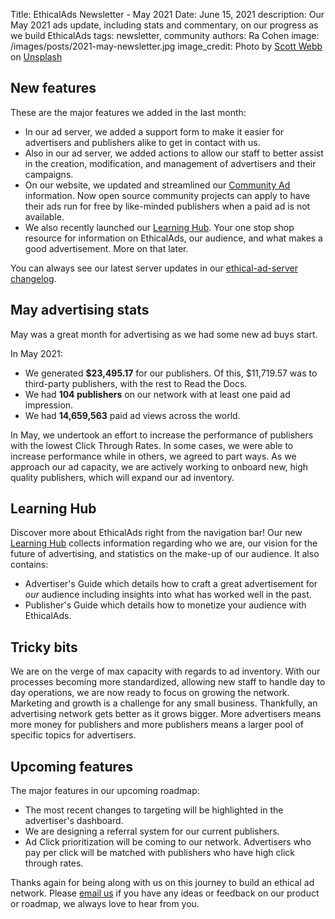 Title: EthicalAds Newsletter - May 2021
Date: June 15, 2021
description: Our May 2021 ads update, including stats and commentary, on our progress as we build EthicalAds
tags: newsletter, community
authors: Ra Cohen
image: /images/posts/2021-may-newsletter.jpg
image_credit: <span>Photo by <a href="https://unsplash.com/@scottwebb?utm_source=unsplash&utm_medium=referral&utm_content=creditCopyText">Scott Webb</a> on <a href="https://unsplash.com/s/photos/simple?utm_source=unsplash&utm_medium=referral&utm_content=creditCopyText">Unsplash</a></span>


## New features

These are the major features we added in the last month:

* In our ad server, we added a support form to make it easier
  for advertisers and publishers alike to get in contact with us.
* Also in our ad server, we added actions to allow our staff to better assist in
  the creation, modification, and management of advertisers and their campaigns.
* On our website, we updated and streamlined our [Community Ad]({filename}/#community-ads) information.
  Now open source community projects can apply to have their ads run for free
  by like-minded publishers when a paid ad is not available.
* We also recently launched our [Learning Hub]({filename}/learning-hub/).
  Your one stop shop resource for information on EthicalAds, our audience, and
  what makes a good advertisement. More on that later.

You can always see our latest server updates in our [ethical-ad-server changelog](https://ethical-ad-server.readthedocs.io/en/latest/developer/changelog.html).


## May advertising stats

May was a great month for advertising as we had some new ad buys start.

In May 2021:

* We generated **$23,495.17** for our publishers.
  Of this, $11,719.57 was to third-party publishers, with the rest to Read the Docs.
* We had **104 publishers** on our network with at least one paid ad impression.
* We had **14,659,563** paid ad views across the world.

In May, we undertook an effort to increase the performance of publishers
with the lowest Click Through Rates.
In some cases, we were able to increase performance
while in others, we agreed to part ways.
As we approach our ad capacity, we are actively working to onboard
new, high quality publishers, which will expand our ad inventory.


## Learning Hub

Discover more about EthicalAds right from the navigation bar!
Our new [Learning Hub]({filename}/learning-hub/) collects information regarding
who we are, our vision for the future of advertising,
and statistics on the make-up of our audience. It also contains:
* Advertiser's Guide which details how to craft a great advertisement
  for *our* audience including insights into what has worked well in the past.
* Publisher's Guide which details how to monetize your audience with EthicalAds.


## Tricky bits

We are on the verge of max capacity with regards to ad inventory.
With our processes becoming more standardized, allowing new staff to handle day to day operations,
we are now ready to focus on growing the network.
Marketing and growth is a challenge for any small business.
Thankfully, an advertising network gets better as it grows bigger.
More advertisers means more money for publishers and
more publishers means a larger pool of specific topics for advertisers.


## Upcoming features

The major features in our upcoming roadmap:

* The most recent changes to targeting will be highlighted in the advertiser's dashboard.
* We are designing a referral system for our current publishers.
* Ad Click prioritization will be coming to our network.
  Advertisers who pay per click will be matched with
  publishers who have high click through rates.


Thanks again for being along with us on this journey to build an ethical ad network.
Please [email us](mailto:ads@ethicalads.io) if you have any ideas or feedback on our product or roadmap,
we always love to hear from you.
